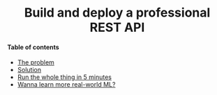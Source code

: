 <div align="center">
    <h1>Build and deploy a professional REST API</h1>
</div>

#### Table of contents
* [The problem](#the-problem)
* [Solution](#solution)
* [Run the whole thing in 5 minutes](#run-the-whole-thing-in-5-minutes)
* [Wanna learn more real-world ML?](#wanna-learn-more-real-world-ml)


